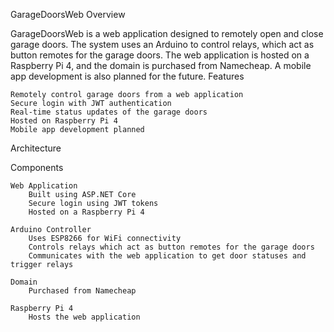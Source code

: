 GarageDoorsWeb
Overview

GarageDoorsWeb is a web application designed to remotely open and close garage doors. The system uses an Arduino to control relays, which act as button remotes for the garage doors. The web application is hosted on a Raspberry Pi 4, and the domain is purchased from Namecheap. A mobile app development is also planned for the future.
Features

    Remotely control garage doors from a web application
    Secure login with JWT authentication
    Real-time status updates of the garage doors
    Hosted on Raspberry Pi 4
    Mobile app development planned

Architecture

Components

    Web Application
        Built using ASP.NET Core
        Secure login using JWT tokens
        Hosted on a Raspberry Pi 4

    Arduino Controller
        Uses ESP8266 for WiFi connectivity
        Controls relays which act as button remotes for the garage doors
        Communicates with the web application to get door statuses and trigger relays

    Domain
        Purchased from Namecheap

    Raspberry Pi 4
        Hosts the web application
